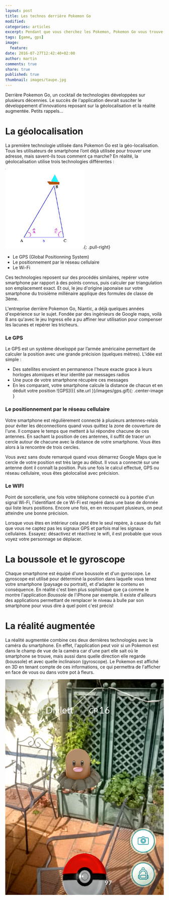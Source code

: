 ```yaml
---
layout: post
title: Les technos derrière Pokemon Go
modified:
categories: articles
excerpt: Pendant que vous cherchez les Pokemon, Pokemon Go vous trouve
tags: [game, gps]
image:
  feature:
date: 2016-07-27T12:42:40+02:00
author: martin
comments: true
share: true
published: true
thumbnail: images/taupe.jpg
---
```


Derrière Pokemon Go, un cocktail de technologies développées sur plusieurs décennies. Le succès de l'application devrait susciter le développement d'innovations reposant sur la géolocalisation et la réalité augmentée. Petits rappels...

# La géolocalisation

La première technologie utilisée dans Pokemon Go est la géo-localisation. Tous les utilisateurs de smartphone l’ont déjà utilisée pour trouver une adresse, mais savent-ils tous comment ça marche? En réalité, la géolocalisation utilise trois technologies différentes :

![GPS](/images/triangulation.jpg){: .pull-right}

- Le GPS (Global Positionning System) 
- Le positionnement par le réseau cellulaire
- Le Wi-Fi

Ces technologies reposent sur des procédés similaires, repérer votre smartphone par rapport à des points connus, puis calculer par triangulation son emplacement exact. Et oui, le jeu d'origine japonaise sur votre smartphone du troisième millénaire applique des formules de classe de 3ème. 

L'entreprise derrière Pokemon Go, Niantic, a déjà quelques années d'expérience sur le sujet. Fondée par des ingénieurs de Google maps, voilà 8 ans qu'avec le jeu Ingress elle a pu affiner leur utilisation pour compenser les lacunes et repérer les tricheurs.

### Le GPS

Le GPS est un système développé par l’armée américaine permettant de calculer la position avec une grande précision (quelques mètres).
L'idée est simple : 

* Des satellites envoient en permanence l'heure exacte grace à leurs horloges atomiques et leur identité par messages radios
* Une puce de votre smartphone récupère ces messages 
* En les comparant, votre smartphone calcule la distance de chacun et en déduit votre position 
![GPS]({{ site.url }}/images/gps.gif){: .center-image }

### Le positionnement par le réseau cellulaire

Votre smartphone est régulièrement connecté à plusieurs antennes-relais pour éviter les déconnections quand vous quittez la zone de couverture de l'une. Il compare le temps que mettent à lui répondre chacune de ces antennes. En sachant la position de ces antennes, il suffit de tracer un cercle autour de chacune avec la distance de votre smartphone. Vous êtes alors à la rencontre de trois cercles.

Vous avez sans doute remarqué quand vous démarrez Google Maps que le cercle de votre position est très large au début. Il vous a connecté sur une antenne dont il connaît la position. Puis une fois le calcul effectué, GPS ou réseau cellulaire, vous êtes géolocalisé avec précision.

### Le WIFI

Point de sorcellerie, une fois votre téléphone connecté ou à portée d'un signal Wi-Fi, l'identifiant de ce Wi-Fi est repéré dans une base de donnée qui liste leurs positions. Encore une fois, en en recoupant plusieurs, on peut atteindre une bonne précision. 

Lorsque vous êtes en intérieur cela peut être le seul repère, à cause du fait que vous ne captez pas les signaux GPS et parfois mal les signaux cellulaires. Essayez: désactivez et réactivez le wifi, il est probable que vous voyez votre personnage se déplacer.

# La boussole et le gyroscope

Chaque smartphone est équipé d'une boussole et d'un gyroscope. Le gyroscope est utilisé pour déterminé la position dans laquelle vous tenez votre smartphone (paysage ou portrait), et d'adapter le contenu en conséquence. En réalité c'est bien plus sophistiqué que ça comme le montre l'application *Boussole* de l'iPhone par exemple. Il existe d'ailleurs des applications permettant de remplacer le niveau à bulle par son smartphone pour vous dire à quel point c'est précis!

# La réalité augmentée

La réalité augmentée combine ces deux dernières technologies avec la caméra du smartphone. En effet, l'application peut voir si un Pokemon est dans le champ de vue de la caméra car d'une part elle sait où le smartphone se trouve, mais aussi dans quelle direction elle regarde (boussole) et avec quelle inclinaison (gyroscope). Le Pokemon est affiché en 3D en tenant compte de ces informations, ce qui permettra de l'afficher en face de vous ou dans votre pot à fleurs.

![La taupinette](/images/taupe.jpg)

